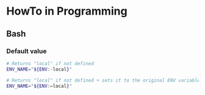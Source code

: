 # HowTo in Programming

## Bash

### Default value

```sh
# Returns "local" if not defined
ENV_NAME="${ENV:-local}"

# Returns "local" if not defined + sets it to the original ENV variable
ENV_NAME="${ENV:=local}"
```
